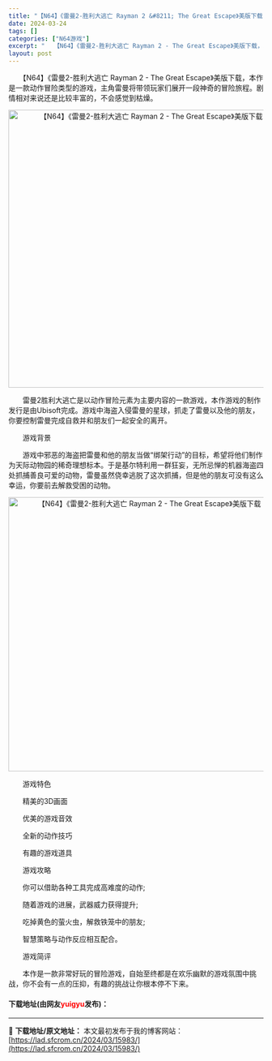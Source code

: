 ```yaml
---
title: "【N64】《雷曼2-胜利大逃亡 Rayman 2 &#8211; The Great Escape》美版下载"
date: 2024-03-24
tags: []
categories: ["N64游戏"]
excerpt: "　　【N64】《雷曼2-胜利大逃亡 Rayman 2 - The Great Escape》美版下载，本作是一款动作冒险类型的游戏，主角雷曼将带领玩家们展开一段神奇的冒险旅程。剧情相对来说还是比较丰富的，不会感觉到枯燥。 　　雷曼2胜利大逃亡是以动作冒险元素为主要内容的一款游戏，本作游戏的制作发行是&hellip;"
layout: post
---
```


 <p>　　【N64】《雷曼2-胜利大逃亡 Rayman 2 - The Great Escape》美版下载，本作是一款动作冒险类型的游戏，主角雷曼将带领玩家们展开一段神奇的冒险旅程。剧情相对来说还是比较丰富的，不会感觉到枯燥。</p> <p align="center"><img align="" border="0" src="https://lad.sfcrom.cn/wp-content/uploads/2024/03/20240324_660042301cc92.png" width="548" alt="【N64】《雷曼2-胜利大逃亡 Rayman 2 - The Great Escape》美版下载" /></p> <p>　　雷曼2胜利大逃亡是以动作冒险元素为主要内容的一款游戏，本作游戏的制作发行是由Ubisoft完成。游戏中海盗入侵雷曼的星球，抓走了雷曼以及他的朋友，你要控制雷曼完成自救并和朋友们一起安全的离开。</p> <p>　　游戏背景</p> <p>　　游戏中邪恶的海盗把雷曼和他的朋友当做&ldquo;绑架行动&rdquo;的目标，希望将他们制作为天际动物园的稀奇理想标本。于是基尔特利用一群狂妄，无所忌惮的机器海盗四处抓捕善良可爱的动物，雷曼虽然侥幸逃脱了这次抓捕，但是他的朋友可没有这么幸运，你要前去解救受困的动物。</p> <p align="center"><img align="" border="0" src="https://lad.sfcrom.cn/wp-content/uploads/2024/03/20240324_66004230dd1e8.png" width="541" alt="【N64】《雷曼2-胜利大逃亡 Rayman 2 - The Great Escape》美版下载" /></p> <p>　　游戏特色</p> <p>　　精美的3D画面</p> <p>　　优美的游戏音效</p> <p>　　全新的动作技巧</p> <p>　　有趣的游戏道具</p> <p>　　游戏攻略</p> <p>　　你可以借助各种工具完成高难度的动作;</p> <p>　　随着游戏的进展，武器威力获得提升;</p> <p>　　吃掉黄色的萤火虫，解救铁笼中的朋友;</p> <p>　　智慧策略与动作反应相互配合。</p> <p>　　游戏简评</p> <p>　　本作是一款非常好玩的冒险游戏，自始至终都是在欢乐幽默的游戏氛围中挑战，你不会有一点的压抑，有趣的挑战让你根本停不下来。</p> <p><h4>下载地址(由网友<font color="red">yuigyu</font>发布)：</h4></p> 

---
📖 **下载地址/原文地址：** 本文最初发布于我的博客网站：[https://lad.sfcrom.cn/2024/03/15983/](https://lad.sfcrom.cn/2024/03/15983/)
